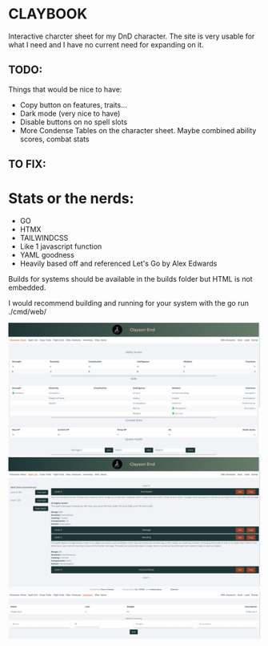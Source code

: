 # CLAYBOOK 
Interactive charcter sheet for my DnD character. The site is very usable for what I need and I have no current need for expanding on it. 

## TODO: 
Things that would be nice to have: 
- Copy button on features, traits...
- Dark mode (very nice to have) 
- Disable buttons on no spell slots 
- More Condense Tables on the character sheet. Maybe combined ability scores, combat stats 


## TO FIX: 

# Stats or the nerds: 
- GO 
- HTMX 
- TAILWINDCSS 
- Like 1 javascript function
- YAML goodness
- Heavily based off and referenced Let's Go by Alex Edwards

Builds for systems should be available in the builds folder but HTML is not embedded.
 
I would recommend building and running for your system with the go run ./cmd/web/

![character-screenshot](/screenshots/charactersheet.png)
![spells-screenshot](/screenshots/spells.png)
![inventory-screenshot](/screenshots/inventory.png)
